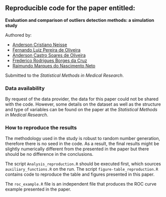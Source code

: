## Reproducible code for the paper entitled:

**Evaluation and comparison of outliers detection methods: a simulation study** 


Authored by:
  - [Anderson Cristiano Neisse](https://aneisse.com/)
  - [Fernando Luiz Pereira de Oliveira](http://buscatextual.cnpq.br/buscatextual/visualizacv.do?id=K4237386E4&tokenCaptchar=03AOLTBLR0gubkFsV622kUzljBk1bjblnqE22hwog9XHIZU7iuotibVz_V2TfvNRCVNQ7QBXFxl2Ob354TcvhyWUyO7RZK0-2v512U2d4LX4l0pu_pR72ieCVNhWl5PzmG5ZRNL7xz_CuonpLefzZImGERB3EyxO-nYA7zG18xcpV-iRNOOGrvKho6cFMt_ksY2lmIqyTSp3JK_NMOknjpHhgK0HbvouHiF7SfR992BBEmn6dJfhhnfsL_sw0e-28aWR2b58ZEgmC4tBrZl-XlLGMDl8jOBSNZ9-cnMcsxtvQMJAmE0lpAenvl4IsqNAH0ye4oaKkGLwhhMs0nkuvLWJ3WUbCcgypHKg)
  - [Anderson Castro Soares de Oliveira](http://buscatextual.cnpq.br/buscatextual/visualizacv.do?id=K4120983T5&tokenCaptchar=03AOLTBLS6WEn1ClxYoN8JYMmwjihJNcONdAcJBqoDHJHfxC1egMSQQqSG4C_PNlvZSU1X2NEGwKh_iX4Kkx7qNloaFuLruDYZRRS0G9iCu8b3PCT_PZvsVUGaPi7pA2AyOAnExQdreO6RAj2OKm4Lh24Egw5xUQXHMMDXLiFW_b_vLN1Ga0G1vLC7WVx00aZp9Li6cVAGZoCXdLCAjrbjiSxx9pzoTSmZ-v44lsWARwT7s1xih22-4O7yHhQj8Fb92UUqfK_t7LRqmbU6DBAUnFFV3R13Yti7Hmn7k8bz8ENTclCivJaS4oqQP_M9f5378pwKuHwxydu0u6ylUOES4ifw_Pp4JNd-3A)
  - [Frederico Rodrigues Borges da Cruz](http://buscatextual.cnpq.br/buscatextual/visualizacv.do?id=K4785689H7&tokenCaptchar=03AOLTBLTBDCE_1DYb5kchnyIYNIC7o1EYOW-jDy1BZb1jrViq5J6A2tX49GRdpHp8PY-KLJCuR7EeX3Rab6Kme9KScQ7eME_X2rwkf3OUiiGLC4tZIyXxe7gxlAw8kJVm3KHu0SMN1640T2k4CZ-mJJypQBcwmoz24ZTK7nkloE_QRMgimaMB4MhbuX7MXCcyJ7BFpICDVeus3FHUiRmCJ83AV94m5CB3NN612qVhFx9q-F_pyViovdOdF_MxxZs_ELPiSyQA-4IOjagecrSp3qZIYsts-fbFa1i5moVMqPBIMSd8EyFhEIqHD_FB4yKYPSY1mkwzEljq4Ln8cqqj84ukmozj7O3vFg)
  - [Raimundo Marques do Nascimento Neto](http://buscatextual.cnpq.br/buscatextual/visualizacv.do?id=K4705077T6&tokenCaptchar=03AOLTBLRGVQJjgQJoHiIJF_uPgO4PGOxJhhJiio5V4NRJ7wsYD606OxsTl9RUZgsGuOttOc8uu2_YgarxCXr0oVAcPTVattgw6_lvzL1iDp6ghzdOxQesvhkkX5Q__dhGV_VcUy7aHoI1B1HmSLvYBn2KGu0NmLitiDpp7W_uDEkViHThLtElI8PLL4p_Gy2ZqQeDkTN0qFaKwDLW_bo0H45xM_l9cBDcXTbSS9jFXKPGnPhRK1qFzBVaC1RTgMplIWiPcm_1fFGBtCFWbnGinIiA666sClV0FEsP3xv3J-li9BpQIOgnQFCSuBlPuNyWe5z2oUAszY2_Vwa4793QumXgtVHBgrHUSw)
  
Submitted to the *Statistical Methods in Medical Research*.

### Data availability

By request of the data provider, the data for this paper could not be shared with the code. However, some details on the dataset as well as the structure and type of variables can be found on the paper at the *Statistical Methods in Medical Research*.

### How to reproduce the results

The methodology used in the study is robust to random number generation, therefore there is no seed in the code. As a result, the final results might be slightly numerically different from the presented in the paper but there should be no difference in the conclusions.

The script `Analysis_reproduction.R` should be executed first, which sources `auxiliary_functions.R` on the run. The script `figure-table_reproduction.R` contains code to reproduce the table and figures presented in this paper.

The `roc_example.R` file is an independent file that produces the ROC curve example presented in the paper.
